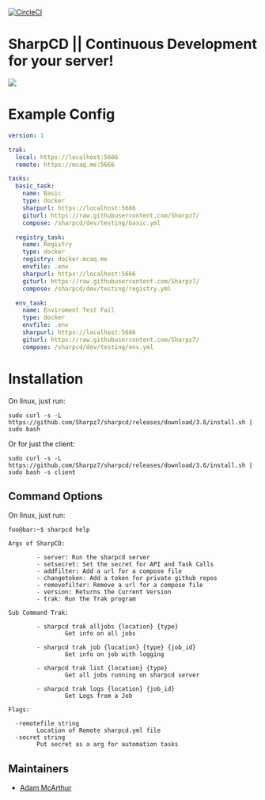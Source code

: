 [![CircleCI](https://circleci.com/gh/Sharpz7/sharpcd.svg?style=svg)](https://circleci.com/gh/Sharpz7/sharpcd)

# SharpCD || Continuous Development for your server!

![](https://files.mcaq.me/zbnf.png)

# Example Config
```yml
version: 1

trak:
  local: https://localhost:5666
  remote: https://mcaq.me:5666

tasks:
  basic_task:
    name: Basic
    type: docker
    sharpurl: https://localhost:5666
    giturl: https://raw.githubusercontent.com/Sharpz7/
    compose: /sharpcd/dev/testing/basic.yml

  registry_task:
    name: Registry
    type: docker
    registry: docker.mcaq.me
    envfile: .env
    sharpurl: https://localhost:5666
    giturl: https://raw.githubusercontent.com/Sharpz7/
    compose: /sharpcd/dev/testing/registry.yml

  env_task:
    name: Enviroment Test Fail
    type: docker
    envfile: .env
    sharpurl: https://localhost:5666
    giturl: https://raw.githubusercontent.com/Sharpz7/
    compose: /sharpcd/dev/testing/env.yml
```

# Installation
On linux, just run:
```console
sudo curl -s -L https://github.com/Sharpz7/sharpcd/releases/download/3.6/install.sh | sudo bash
```

Or for just the client:
```console
sudo curl -s -L https://github.com/Sharpz7/sharpcd/releases/download/3.6/install.sh | sudo bash -s client
```

## Command Options

On linux, just run:
```console
foo@bar:~$ sharpcd help

Args of SharpCD:

        - server: Run the sharpcd server
        - setsecret: Set the secret for API and Task Calls
        - addfilter: Add a url for a compose file
        - changetoken: Add a token for private github repos
        - removefilter: Remove a url for a compose file
        - version: Returns the Current Version
        - trak: Run the Trak program

Sub Command Trak:

        - sharpcd trak alljobs {location} {type}
                Get info on all jobs

        - sharpcd trak job {location} {type} {job_id}
                Get info on job with logging

        - sharpcd trak list {location} {type}
                Get all jobs running on sharpcd server

        - sharpcd trak logs {location} {job_id}
                Get Logs from a Job

Flags:

  -remotefile string
        Location of Remote sharpcd.yml file
  -secret string
        Put secret as a arg for automation tasks
```

## Maintainers

- [Adam McArthur](https://adam.mcaq.me)